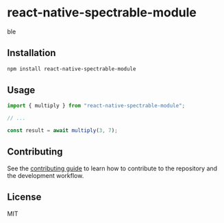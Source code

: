 # react-native-spectrable-module

ble

## Installation

```sh
npm install react-native-spectrable-module
```

## Usage

```js
import { multiply } from "react-native-spectrable-module";

// ...

const result = await multiply(3, 7);
```

## Contributing

See the [contributing guide](CONTRIBUTING.md) to learn how to contribute to the repository and the development workflow.

## License

MIT
